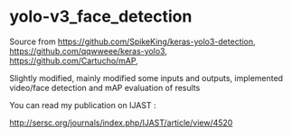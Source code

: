 # yolo-v3_face_detection
Source from
https://github.com/SpikeKing/keras-yolo3-detection,
https://github.com/qqwweee/keras-yolo3,
https://github.com/Cartucho/mAP,

Slightly modified, mainly modified some inputs and outputs, implemented video/face detection and mAP evaluation of results

You can read my publication on IJAST :

http://sersc.org/journals/index.php/IJAST/article/view/4520
